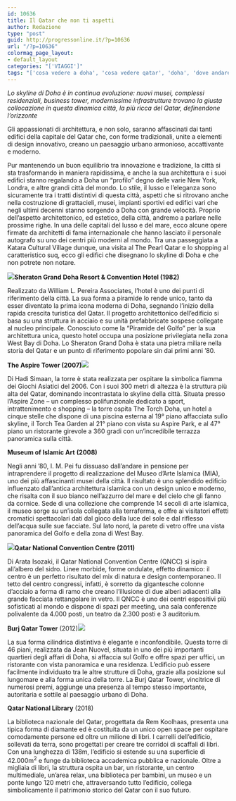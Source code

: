```yaml
---
id: 10636
title: Il Qatar che non ti aspetti
author: Redazione
type: "post"
guid: http://progressonline.it/?p=10636
url: "/?p=10636"
colormag_page_layout:
- default_layout
categories: "['VIAGGI']"
tags: "['cosa vedere a doha', 'cosa vedere qatar', 'doha', 'dove andare a doha', 'qatar', 'Viaggi']"
---
```


*Lo skyline di Doha è in continua evoluzione: nuovi musei, complessi residenziali, business tower, modernissime infrastrutture trovano la giusta collocazione in questa dinamica città, la più ricca del Qatar, definendone l’orizzonte*

Gli appassionati di architettura, e non solo, saranno affascinati dai tanti edifici della capitale del Qatar che, con forme tradizionali, unite a elementi di design innovativo, creano un paesaggio urbano armonioso, accattivante e moderno.

Pur mantenendo un buon equilibrio tra innovazione e tradizione, la città si sta trasformando in maniera rapidissima, e anche la sua architettura e i suoi edifici stanno regalando a Doha un “profilo” degno delle varie New York, Londra, e altre grandi città del mondo. Lo stile, il lusso e l’eleganza sono sicuramente tra i tratti distintivi di questa città, aspetti che si ritrovano anche nella costruzione di grattacieli, musei, impianti sportivi ed edifici vari che negli ultimi decenni stanno sorgendo a Doha con grande velocità. Proprio dell’aspetto architettonico, ed estetico, della città, andremo a parlare nelle prossime righe. In una delle capitali del lusso e del mare, ecco alcune opere firmate da architetti di fama internazionale che hanno lasciato il personale autografo su uno dei centri più moderni al mondo. Tra una passeggiata a Katara Cultural Village dunque, una visita al The Pearl Qatar e lo shopping al caratteristico suq, ecco gli edifici che disegnano lo skyline di Doha e che non potrete non notare.

**![](https://progressonline.it/wp-content/uploads/2019/02/1960604702_a6a4fecfb3_b-1024x683.jpg)Sheraton Grand Doha Resort &amp; Convention Hotel (1982)**

Realizzato da William L. Pereira Associates, l’hotel è uno dei punti di riferimento della città. La sua forma a piramide lo rende unico, tanto da esser diventato la prima icona moderna di Doha, segnando l’inizio della rapida crescita turistica del Qatar. Il progetto architettonico dell’edificio si basa su una struttura in acciaio e su unità prefabbricate sospese collegate al nucleo principale. Conosciuto come la “Piramide del Golfo” per la sua architettura unica, questo hotel occupa una posizione privilegiata nella zona West Bay di Doha. Lo Sheraton Grand Doha è stata una pietra miliare nella storia del Qatar e un punto di riferimento popolare sin dai primi anni ’80.

**The Aspire Tower (2007)![](https://progressonline.it/wp-content/uploads/2019/02/Torch_tower_Aspire_Park_Doha_-_panoramio-1024x577.jpg)**

Di Hadi Simaan, la torre è stata realizzata per ospitare la simbolica fiamma dei Giochi Asiatici del 2006. Con i suoi 300 metri di altezza è la struttura più alta del Qatar, dominando incontrastata lo skyline della città. Situata presso l’Aspire Zone – un complesso polifunzionale dedicato a sport, intrattenimento e shopping – la torre ospita The Torch Doha, un hotel a cinque stelle che dispone di una piscina esterna al 19° piano affacciata sullo skyline, il Torch Tea Garden al 21° piano con vista su Aspire Park, e al 47° piano un ristorante girevole a 360 gradi con un’incredibile terrazza panoramica sulla città.

**Museum of Islamic Art** **(2008)**

Negli anni ’80, I. M. Pei fu dissuaso dall’andare in pensione per intraprendere il progetto di realizzazione del Museo d’Arte Islamica (MIA), uno dei più affascinanti musei della città. Il risultato è uno splendido edificio influenzato dall’antica architettura islamica con un design unico e moderno, che risalta con il suo bianco nell’azzurro del mare e del cielo che gli fanno da cornice. Sede di una collezione che comprende 14 secoli di arte islamica, il museo sorge su un’isola collegata alla terraferma, e offre ai visitatori effetti cromatici spettacolari dati dal gioco della luce del sole e dal riflesso dell’acqua sulle sue facciate. Sul lato nord, la parete di vetro offre una vista panoramica del Golfo e della zona di West Bay.

**![](https://progressonline.it/wp-content/uploads/2019/02/Qatar_National_Convention_center-1024x768.jpg)Qatar National Convention Centre (2011)**

Di Arata Isozaki, il Qatar National Convention Centre (QNCC) si ispira all’albero del sidro. Linee morbide, forme ondulate, effetto dinamico: il centro è un perfetto risultato del mix di natura e design contemporaneo. Il tetto del centro congressi, infatti, è sorretto da gigantesche colonne d’acciaio a forma di ramo che creano l’illusione di due alberi adiacenti alla grande facciata rettangolare in vetro. Il QNCC è uno dei centri espositivi più sofisticati al mondo e dispone di spazi per meeting, una sala conferenze polivalente da 4.000 posti, un teatro da 2.300 posti e 3 auditorium.

**Burj Qatar Tower** (2012)![](https://progressonline.it/wp-content/uploads/2019/02/Doha_Corniche_-_Qatar-1024x576.jpg)

La sua forma cilindrica distintiva è elegante e inconfondibile. Questa torre di 46 piani, realizzata da Jean Nuovel, situata in uno dei più importanti quartieri degli affari di Doha, si affaccia sul Golfo e offre spazi per uffici, un ristorante con vista panoramica e una residenza. L’edificio può essere facilmente individuato tra le altre strutture di Doha, grazie alla posizione sul lungomare e alla forma unica della torre. La Burj Qatar Tower, vincitrice di numerosi premi, aggiunge una presenza al tempo stesso importante, autoritaria e sottile al paesaggio urbano di Doha.

**Qatar National Library** (2018)

La biblioteca nazionale del Qatar, progettata da Rem Koolhaas, presenta una tipica forma di diamante ed è costituita da un unico open space per ospitare comodamente persone ed oltre un milione di libri. I carrelli dell’edificio, sollevati da terra, sono progettati per creare tre corridoi di scaffali di libri. Con una lunghezza di 138m, l’edificio si estende su una superficie di 42.000m<sup>2</sup> e funge da biblioteca accademica pubblica e nazionale. Oltre a migliaia di libri, la struttura ospita un bar, un ristorante, un centro multimediale, un’area relax, una biblioteca per bambini, un museo e un ponte lungo 120 metri che, attraversando tutto l’edificio, collega simbolicamente il patrimonio storico del Qatar con il suo futuro.